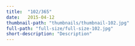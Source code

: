 ```yaml
---
title:  "102/365"
date:   2015-04-12
thumbnail-path: "thumbnails/thumbnail-102.jpg"
full-path: "full-size/full-size-102.jpg"
short-description: "Description"
---
```

